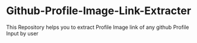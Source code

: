 # Github-Profile-Image-Link-Extracter
This Repository helps you to extract Profile Image link of any github Profile Input by user
